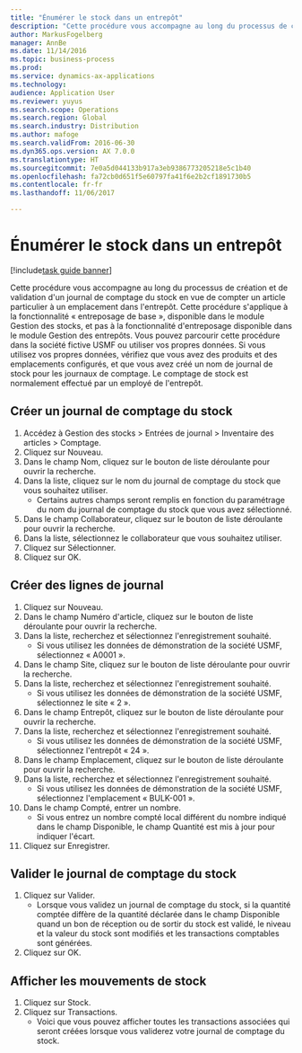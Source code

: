 ```yaml
---
title: "Énumérer le stock dans un entrepôt"
description: "Cette procédure vous accompagne au long du processus de création et de validation d'un journal de comptage du stock en vue de compter un article particulier à un emplacement dans l'entrepôt."
author: MarkusFogelberg
manager: AnnBe
ms.date: 11/14/2016
ms.topic: business-process
ms.prod: 
ms.service: dynamics-ax-applications
ms.technology: 
audience: Application User
ms.reviewer: yuyus
ms.search.scope: Operations
ms.search.region: Global
ms.search.industry: Distribution
ms.author: mafoge
ms.search.validFrom: 2016-06-30
ms.dyn365.ops.version: AX 7.0.0
ms.translationtype: HT
ms.sourcegitcommit: 7e0a5d044133b917a3eb9386773205218e5c1b40
ms.openlocfilehash: fa72cb0d651f5e60797fa41f6e2b2cf1891730b5
ms.contentlocale: fr-fr
ms.lasthandoff: 11/06/2017

---
```

# <a name="count-inventory-in-a-warehouse"></a>Énumérer le stock dans un entrepôt

[!include[task guide banner](../../includes/task-guide-banner.md)]

Cette procédure vous accompagne au long du processus de création et de validation d'un journal de comptage du stock en vue de compter un article particulier à un emplacement dans l'entrepôt. Cette procédure s'applique à la fonctionnalité « entreposage de base », disponible dans le module Gestion des stocks, et pas à la fonctionnalité d'entreposage disponible dans le module Gestion des entrepôts. Vous pouvez parcourir cette procédure dans la société fictive USMF ou utiliser vos propres données. Si vous utilisez vos propres données, vérifiez que vous avez des produits et des emplacements configurés, et que vous avez créé un nom de journal de stock pour les journaux de comptage. Le comptage de stock est normalement effectué par un employé de l'entrepôt.


## <a name="create-an-inventory-counting-journal"></a>Créer un journal de comptage du stock
1. Accédez à Gestion des stocks > Entrées de journal > Inventaire des articles > Comptage.
2. Cliquez sur Nouveau.
3. Dans le champ Nom, cliquez sur le bouton de liste déroulante pour ouvrir la recherche.
4. Dans la liste, cliquez sur le nom du journal de comptage du stock que vous souhaitez utiliser.
    * Certains autres champs seront remplis en fonction du paramétrage du nom du journal de comptage du stock que vous avez sélectionné.  
5. Dans le champ Collaborateur, cliquez sur le bouton de liste déroulante pour ouvrir la recherche.
6. Dans la liste, sélectionnez le collaborateur que vous souhaitez utiliser.
7. Cliquez sur Sélectionner.
8. Cliquez sur OK.

## <a name="create-journal-lines"></a>Créer des lignes de journal
1. Cliquez sur Nouveau.
2. Dans le champ Numéro d'article, cliquez sur le bouton de liste déroulante pour ouvrir la recherche.
3. Dans la liste, recherchez et sélectionnez l'enregistrement souhaité.
    * Si vous utilisez les données de démonstration de la société USMF, sélectionnez « A0001 ».  
4. Dans le champ Site, cliquez sur le bouton de liste déroulante pour ouvrir la recherche.
5. Dans la liste, recherchez et sélectionnez l'enregistrement souhaité.
    * Si vous utilisez les données de démonstration de la société USMF, sélectionnez le site « 2 ».  
6. Dans le champ Entrepôt, cliquez sur le bouton de liste déroulante pour ouvrir la recherche.
7. Dans la liste, recherchez et sélectionnez l'enregistrement souhaité.
    * Si vous utilisez les données de démonstration de la société USMF, sélectionnez l'entrepôt « 24 ».  
8. Dans le champ Emplacement, cliquez sur le bouton de liste déroulante pour ouvrir la recherche.
9. Dans la liste, recherchez et sélectionnez l'enregistrement souhaité.
    * Si vous utilisez les données de démonstration de la société USMF, sélectionnez l'emplacement « BULK-001 ».  
10. Dans le champ Compté, entrer un nombre.
    * Si vous entrez un nombre compté local différent du nombre indiqué dans le champ Disponible, le champ Quantité est mis à jour pour indiquer l'écart.  
11. Cliquez sur Enregistrer.

## <a name="post-the-inventory-counting-journal"></a>Valider le journal de comptage du stock
1. Cliquez sur Valider.
    * Lorsque vous validez un journal de comptage du stock, si la quantité comptée diffère de la quantité déclarée dans le champ Disponible quand un bon de réception ou de sortir du stock est validé, le niveau et la valeur du stock sont modifiés et les transactions comptables sont générées.  
2. Cliquez sur OK.

## <a name="view-inventory-transactions"></a>Afficher les mouvements de stock
1. Cliquez sur Stock.
2. Cliquez sur Transactions.
    * Voici que vous pouvez afficher toutes les transactions associées qui seront créées lorsque vous validerez votre journal de comptage du stock.   

